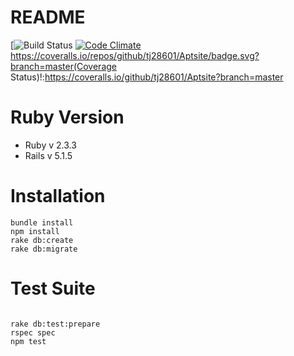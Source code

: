 # README
[![Build Status](https://codeship.com/projects/c8882dc0-fe33-0135-2759-12381a098dca/status?branch=master) [![Code Climate](https://codeclimate.com/github/tj28601/Aptsite/badges/gpa.svg)](https://codeclimate.com/github/tj28601/Aptsite)
https://coveralls.io/repos/github/tj28601/Aptsite/badge.svg?branch=master(Coverage Status)!:https://coveralls.io/github/tj28601/Aptsite?branch=master

# Ruby Version
* Ruby v 2.3.3
* Rails v 5.1.5

# Installation
```
bundle install
npm install
rake db:create
rake db:migrate
```
# Test Suite
```

rake db:test:prepare
rspec spec
npm test
```
<!-- # App Overview
* In order to create a favorites list, create an account & log in.
* U
This README would normally document whatever steps are necessary to get the
application up and running.

Things you may want to cover:

* Ruby version

* System dependencies

* Configuration

* Database creation

* Database initialization

* How to run the test suite

* Services (job queues, cache servers, search engines, etc.)

* Deployment instructions

* ... -->
